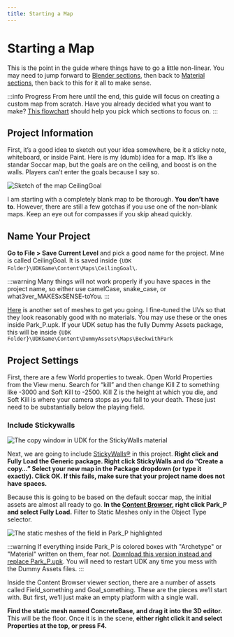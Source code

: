 ```yaml
---
title: Starting a Map
---
```

# Starting a Map

This is the point in the guide where things have to go a little non-linear. You may need to jump forward to [Blender sections](../blender/blender.md), then back to [Material sections](../textures/textures.md), then back to this for it all to make sense.

:::info Progress
From here until the end, this guide will focus on creating a custom map from scratch. Have you already decided what you want to make? [This flowchart](../../essential/flowchart.md) should help you pick which sections to focus on.
:::

## Project Information

First, it’s a good idea to sketch out your idea somewhere, be it a sticky note, whiteboard, or inside Paint. Here is my (dumb) idea for a map. It’s like a standar Soccar map, but the goals are on the ceiling, and boost is on the walls. Players can’t enter the goals because I say so.

![Sketch of the map CeilingGoal](/images/udk/basics/map_sketch_overview.png "Speaking of using paint...")

I am starting with a completely blank map to be thorough. **You don’t have to**. However, there are still a few gotchas if you use one of the non-blank maps. Keep an eye out for compasses if you skip ahead quickly.

## Name Your Project <Badge text="important" type="tip"/>

**Go to File > Save Current Level** and pick a good name for the project. Mine is called CeilingGoal. It is saved inside `{UDK Folder}\UDKGame\Content\Maps\CeilingGoal\`.

:::warning
Many things will not work properly if you have spaces in the project name, so either use camelCase, snake_case, or what3ver_MAKESxSENSE-toYou.
:::

[Here](https://drive.google.com/file/d/1_SRltyPZXlqwuA4s2rHA5H8GgMOiSqk-/view?usp=sharing) is another set of meshes to get you going. I fine-tuned the UVs so that they look reasonably good with no materials. You may use these or the ones inside Park_P.upk. If your UDK setup has the fully Dummy Assets package, this will be inside `{UDK Folder}\UDKGame\Content\DummyAssets\Maps\BeckwithPark`

## Project Settings

First, there are a few World properties to tweak. Open World Properties from the View menu. Search for “kill” and then change Kill Z to something like -3000 and Soft Kill to -2500. Kill Z is the height at which you die, and Soft Kill is where your camera stops as you fall to your death. These just need to be substantially below the playing field.

### Include Stickywalls <Badge text="important" type="tip"/>

![The copy window in UDK for the StickyWalls material](/images/udk/basics/copy_stickywalls.png "It sticks with you")

Next, we are going to include [StickyWalls®](../../essential/sticky_walls.md) in this project. **Right click and Fully Load the Generic package. Right click StickyWalls and do “Create a copy…” Select your new map in the Package dropdown (or type it exactly). Click OK. If this fails, make sure that your project name does not have spaces.**

Because this is going to be based on the default soccar map, the initial assets are almost all ready to go. **In the [Content Browser](../../essential/content_browser.md), right click Park_P and select Fully Load.** Filter to Static Meshes only in the Object Type selector.

![The static meshes of the field in Park_P highlighted](/images/udk/basics/park_p_field_meshes.png "All the makings of a delicious new map")

:::warning
If everything inside Park_P is colored boxes with "Archetype" or "Material" written on them, fear not. [Download this version instead and replace Park_P.upk](https://drive.google.com/file/d/1rpQzqHgoRgpOBSHEpeDwvRtG3sYUXacl/view). You will need to restart UDK any time you mess with the Dummy Assets files.
:::

Inside the Content Browser viewer section, there are a number of assets called Field_something and Goal_something. These are the pieces we’ll start with. But first, we’ll just make an empty platform with a single wall.

**Find the static mesh named ConcreteBase, and drag it into the 3D editor.** This will be the floor. Once it is in the scene, **either right click it and select Properties at the top, or press F4.**
